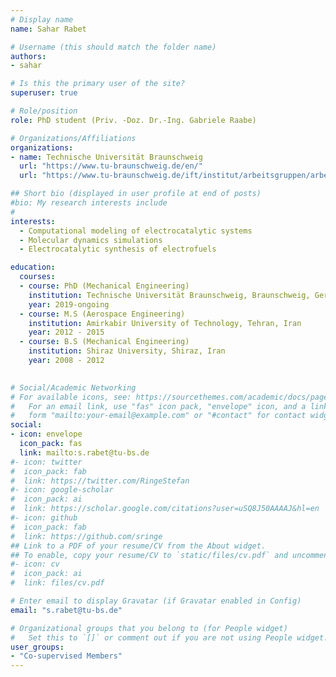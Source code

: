 ```yaml
---
# Display name
name: Sahar Rabet 

# Username (this should match the folder name)
authors:
- sahar

# Is this the primary user of the site?
superuser: true

# Role/position
role: PhD student (Priv. -Doz. Dr.-Ing. Gabriele Raabe)

# Organizations/Affiliations
organizations:
- name: Technische Universität Braunschweig
  url: "https://www.tu-braunschweig.de/en/"
  url: "https://www.tu-braunschweig.de/ift/institut/arbeitsgruppen/arbeitsgruppe-molekulare-thermodynamik"

## Short bio (displayed in user profile at end of posts)
#bio: My research interests include 
#
interests:
  - Computational modeling of electrocatalytic systems
  - Molecular dynamics simulations
  - Electrocatalytic synthesis of electrofuels

education:
  courses:
  - course: PhD (Mechanical Engineering)
    institution: Technische Universität Braunschweig, Braunschweig, Germany
    year: 2019-ongoing
  - course: M.S (Aerospace Engineering)
    institution: Amirkabir University of Technology, Tehran, Iran
    year: 2012 - 2015
  - course: B.S (Mechanical Engineering)
    institution: Shiraz University, Shiraz, Iran
    year: 2008 - 2012
  

# Social/Academic Networking
# For available icons, see: https://sourcethemes.com/academic/docs/page-builder/#icons
#   For an email link, use "fas" icon pack, "envelope" icon, and a link in the
#   form "mailto:your-email@example.com" or "#contact" for contact widget.
social:
- icon: envelope
  icon_pack: fas
  link: mailto:s.rabet@tu-bs.de
#- icon: twitter
#  icon_pack: fab
#  link: https://twitter.com/RingeStefan
#- icon: google-scholar
#  icon_pack: ai
#  link: https://scholar.google.com/citations?user=uSQ8J50AAAAJ&hl=en
#- icon: github
#  icon_pack: fab
#  link: https://github.com/sringe
## Link to a PDF of your resume/CV from the About widget.
## To enable, copy your resume/CV to `static/files/cv.pdf` and uncomment the lines below.
#- icon: cv
#  icon_pack: ai
#  link: files/cv.pdf

# Enter email to display Gravatar (if Gravatar enabled in Config)
email: "s.rabet@tu-bs.de"

# Organizational groups that you belong to (for People widget)
#   Set this to `[]` or comment out if you are not using People widget.
user_groups:
- "Co-supervised Members"
---
```



